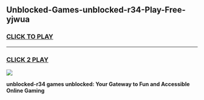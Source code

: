 
## Unblocked-Games-unblocked-r34-Play-Free-yjwua
<h3>
<a href="https://premium76.site?title=unblocked-r34&ref=10A">CLICK TO PLAY</a></h3>
<hr>

<h3>
<a href="https://premium76.site?title=unblocked-r34&ref=10A">CLICK 2 PLAY</a>
  
</h3>

<a href="https://premium76.site?title=unblocked-r34&ref=10A"><img src="https://clearcache.store/games.png"></a>


**unblocked-r34 games unblocked: Your Gateway to Fun and Accessible Online Gaming**
